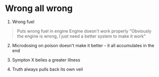 # Wrong all wrong

1. Wrong fuel

> Puts wrong fuel in engine
> Engine doesn't work properly
> "Obviously the engine is wrong, I just need a better system to make it work"

2. Microdosing on poison doesn't make it better - it all accumulates in the end


3. Sympton X belies a greater illness

4. Truth always pulls back its own veil